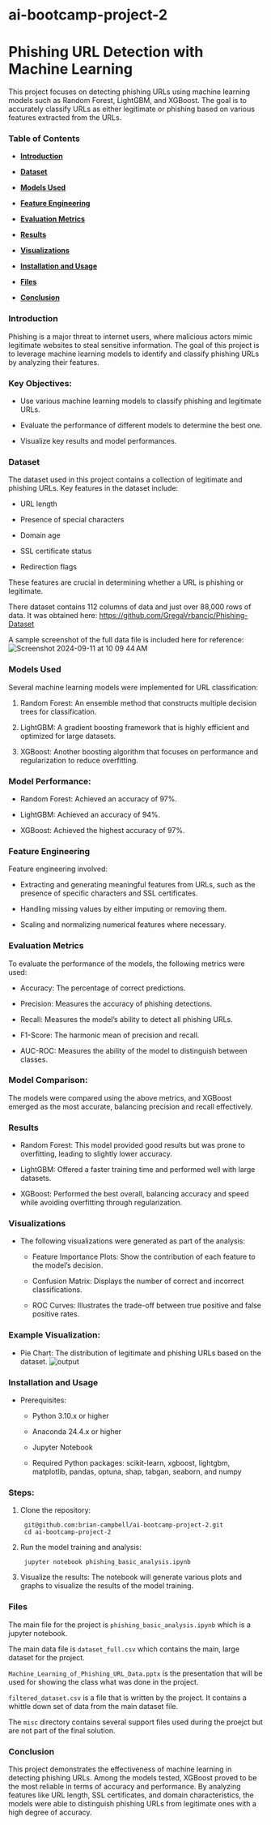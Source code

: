 # ai-bootcamp-project-2

# Phishing URL Detection with Machine Learning

This project focuses on detecting phishing URLs using machine learning models such as Random Forest, LightGBM, and XGBoost. The goal is to accurately classify URLs as either legitimate or phishing based on various features extracted from the URLs.

### Table of Contents

* [**Introduction**](#Introduction)

* [**Dataset**](#Dataset)

* [**Models Used**](#Models-Used)

* [**Feature Engineering**](#Feature-Engineering)

* [**Evaluation Metrics**](#Evaluation-Metrics)

* [**Results**](#Results)

* [**Visualizations**](#Visualizations)

* [**Installation and Usage**](#Installation-and-Usage)

* [**Files**](#Files)

* [**Conclusion**](#Conclusion)


### Introduction

Phishing is a major threat to internet users, where malicious actors mimic legitimate websites to steal sensitive information. The goal of this project is to leverage machine learning models to identify and classify phishing URLs by analyzing their features.

### Key Objectives:

* Use various machine learning models to classify phishing and legitimate URLs.

* Evaluate the performance of different models to determine the best one.

* Visualize key results and model performances.

### Dataset

The dataset used in this project contains a collection of legitimate and phishing URLs. Key features in the dataset include:

* URL length  

* Presence of special characters

* Domain age

* SSL certificate status

* Redirection flags

These features are crucial in determining whether a URL is phishing or legitimate.

There dataset contains 112 columns of data and just over 88,000 rows of data. It was obtained here: https://github.com/GregaVrbancic/Phishing-Dataset

A sample screenshot of the full data file is included here for reference:
![Screenshot 2024-09-11 at 10 09 44 AM](https://github.com/user-attachments/assets/d5424eee-3b86-4d76-a908-40bee3d3e253)



### Models Used

Several machine learning models were implemented for URL classification:

1)  Random Forest: An ensemble method that constructs multiple decision trees for classification.

2)  LightGBM: A gradient boosting framework that is highly efficient and optimized for large datasets.

3)  XGBoost: Another boosting algorithm that focuses on performance and regularization to reduce overfitting.

### Model Performance:

* Random Forest: Achieved an accuracy of 97%.

* LightGBM: Achieved an accuracy of 94%.

* XGBoost: Achieved the highest accuracy of 97%.

### Feature Engineering

Feature engineering involved:

 * Extracting and generating meaningful features from URLs, such as the presence of specific characters and SSL certificates.

 * Handling missing values by either imputing or removing them.

 * Scaling and normalizing numerical features where necessary.

### Evaluation Metrics

To evaluate the performance of the models, the following metrics were used:

* Accuracy: The percentage of correct predictions.

* Precision: Measures the accuracy of phishing detections.

* Recall: Measures the model’s ability to detect all phishing URLs.

* F1-Score: The harmonic mean of precision and recall.

* AUC-ROC: Measures the ability of the model to distinguish between classes.

### Model Comparison:

The models were compared using the above metrics, and XGBoost emerged as the most accurate, balancing precision and recall effectively.

### Results

* Random Forest: This model provided good results but was prone to overfitting, leading to slightly lower accuracy.

* LightGBM: Offered a faster training time and performed well with large datasets.

* XGBoost: Performed the best overall, balancing accuracy and speed while avoiding overfitting through regularization.

### Visualizations

* The following visualizations were generated as part of the analysis:

    * Feature Importance Plots: Show the contribution of each feature to the model’s decision.

    * Confusion Matrix: Displays the number of correct and incorrect classifications.

    * ROC Curves: Illustrates the trade-off between true positive and false positive rates.

### Example Visualization:

* Pie Chart: The distribution of legitimate and phishing URLs based on the dataset.
![output](https://github.com/user-attachments/assets/84974b51-bc2e-4d24-b809-b93fa8a73e2d)


### Installation and Usage

* Prerequisites:

    * Python 3.10.x or higher
      
    * Anaconda 24.4.x or higher

    * Jupyter Notebook

    * Required Python packages: scikit-learn, xgboost, lightgbm, matplotlib, pandas, optuna, shap, tabgan, seaborn, and numpy

### Steps:

1) Clone the repository:

        
        git@github.com:brian-campbell/ai-bootcamp-project-2.git
        cd ai-bootcamp-project-2

    
2) Run the model training and analysis:

        jupyter notebook phishing_basic_analysis.ipynb

5) Visualize the results: The notebook will generate various plots and graphs to visualize the results of the model training.

### Files

The main file for the project is `phishing_basic_analysis.ipynb` which is a jupyter notebook.

The main data file is `dataset_full.csv` which contains the main, large dataset for the project.

`Machine_Learning_of_Phishing_URL_Data.pptx` is the presentation that will be used for showing the class what was done in the project.

`filtered_dataset.csv` is a file that is written by the project. It contains a whittle down set of data from the main dataset file.

The `misc` directory contains several support files used during the proejct but are not part of the final solution.


### Conclusion

This project demonstrates the effectiveness of machine learning in detecting phishing URLs. Among the models tested, XGBoost proved to be the most reliable in terms of accuracy and performance. By analyzing features like URL length, SSL certificates, and domain characteristics, the models were able to distinguish phishing URLs from legitimate ones with a high degree of accuracy.


